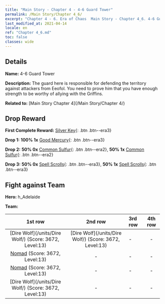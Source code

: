 ```yaml
---
title: "Main Story - Chapter 4 - 4-6 Guard Tower"
permalink: /Main Story/Chapter 4_6/
excerpt: "Chapter 4 - 6. Era of Chaos  Main Story - Chapter 4_6. 4-6 Guard Tower"
last_modified_at: 2021-04-14
locale: en
ref: "Chapter 4_6.md"
toc: false
classes: wide
---
```


## Details

 **Name:** 4-6 Guard Tower

 **Description:** The guard here is responsible for defending the territory against attackers from Eeofol. You need to prove him that you have enough strength to be worthy of allying with the Griffins.

 **Related to:** [Main Story Chapter 4](/Main Story/Chapter 4/)

## Drop Reward

 **First Complete Reward:** [Silver Key](/Items/con_693/){: .btn .btn--era3}

 **Drop 1:** **100% 1x** [Good Mercury](/Items/mat_14/){: .btn .btn--era3}

 **Drop 2:** **50% 0x** [Common Sulfur](/Items/mat_9/){: .btn .btn--era2}, **50% 1x** [Common Sulfur](/Items/mat_9/){: .btn .btn--era2}

 **Drop 3:** **50% 0x** [Spell Scrolls](/Items/con_694/){: .btn .btn--era3}, **50% 1x** [Spell Scrolls](/Items/con_694/){: .btn .btn--era3}


## Fight against Team
 **Hero:** h_Adelaide

 **Team:**


  | 1st row | 2nd row | 3rd row | 4th row |
  |:----:|:----:|:----|:----:|
  | [Dire Wolf](/units/Dire Wolf/) (Score: 3672, Level:13)  | [Dire Wolf](/units/Dire Wolf/) (Score: 3672, Level:13)  | - | - |
  | [Nomad](/units/Nomad/) (Score: 3672, Level:13)  | - | - | - |
  | [Nomad](/units/Nomad/) (Score: 3672, Level:13)  | - | - | - |
  | [Dire Wolf](/units/Dire Wolf/) (Score: 3672, Level:13)  | - | - | - |


